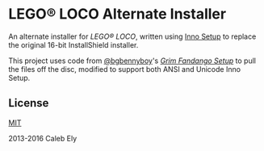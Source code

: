 # LEGO:registered: LOCO Alternate Installer #

An alternate installer for _LEGO® LOCO_, written using [Inno Setup](http://www.jrsoftware.org/isinfo.php) 
to replace the original 16-bit InstallShield installer.

This project uses code from [@bgbennyboy](https://github.com/bgbennyboy)'s [*Grim Fandango Setup*](https://github.com/bgbennyboy/Grim-Fandango-Setup-and-Launcher)
to pull the files off the disc, modified to support both ANSI and Unicode Inno Setup.

## License ##
[MIT](LICENSE)

2013-2016 Caleb Ely

